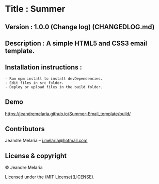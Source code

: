 # Title : Summer 

## Version : 1.0.0 (Change log) (CHANGEDLOG.md)

## Description : A simple HTML5 and CSS3 email template.

## Installation instructions : 
	- Run npm install to install devDependencies.
	- Edit files in src folder.
	- Deploy or upload files in the build folder.

## Demo 
https://jeandremelaria.github.io/Summer-Email_template/build/

## Contributors
Jeandre Melaria – j.melaria@hotmail.com

## License & copyright

&copy; Jeandre Melaria 

Licensed under the (MIT License)(LICENSE).